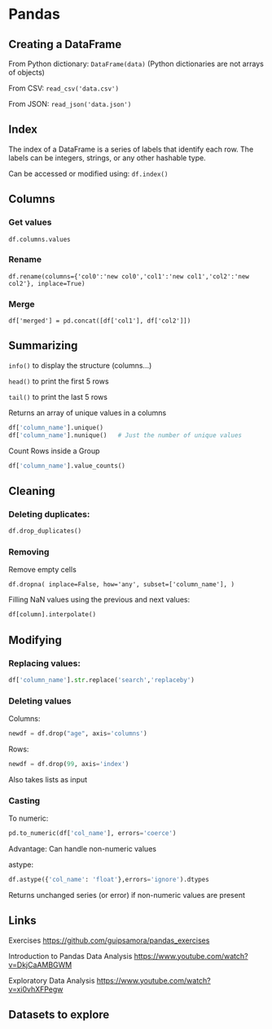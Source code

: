 # Pandas

## Creating a DataFrame

From Python dictionary: ```DataFrame(data)``` (Python dictionaries are not arrays of objects)

From CSV: ```read_csv('data.csv')```

From JSON: ```read_json('data.json')```


## Index

The index of a DataFrame is a series of labels that identify each row. The labels can be integers, strings, or any other hashable type.

Can be accessed or modified using: ```df.index()```


## Columns


### Get values

```df.columns.values```


### Rename

```df.rename(columns={'col0':'new col0','col1':'new col1','col2':'new col2'}, inplace=True)```


### Merge

```df['merged'] = pd.concat([df['col1'], df['col2']])```


## Summarizing

```info()``` to display the structure (columns...)

```head()``` to print the first 5 rows

```tail()``` to print the last 5 rows

Returns an array of unique values in a columns
```python
df['column_name'].unique()
df['column_name'].nunique()   # Just the number of unique values
```

Count Rows inside a Group
```python
df['column_name'].value_counts()
```


## Cleaning

### Deleting duplicates:

```python
df.drop_duplicates()
```

### Removing  

Remove empty cells

```df.dropna( inplace=False, how='any', subset=['column_name'], )``` 

Filling NaN values using the previous and next values:

```python
df[column].interpolate()
```


## Modifying

### Replacing values:

```python
df['column_name'].str.replace('search','replaceby')
```

### Deleting values

Columns:

```python
newdf = df.drop("age", axis='columns')
```

Rows:

```python
newdf = df.drop(99, axis='index')
```

Also takes lists as input


### Casting

To numeric:

```python
pd.to_numeric(df['col_name'], errors='coerce')
```

Advantage: Can handle non-numeric values

astype:

```python
df.astype({'col_name': 'float'},errors='ignore').dtypes
```

Returns unchanged series (or error) if non-numeric values are present


## Links

Exercises https://github.com/guipsamora/pandas_exercises

Introduction to Pandas Data Analysis https://www.youtube.com/watch?v=DkjCaAMBGWM

Exploratory Data Analysis https://www.youtube.com/watch?v=xi0vhXFPegw


## Datasets to explore
